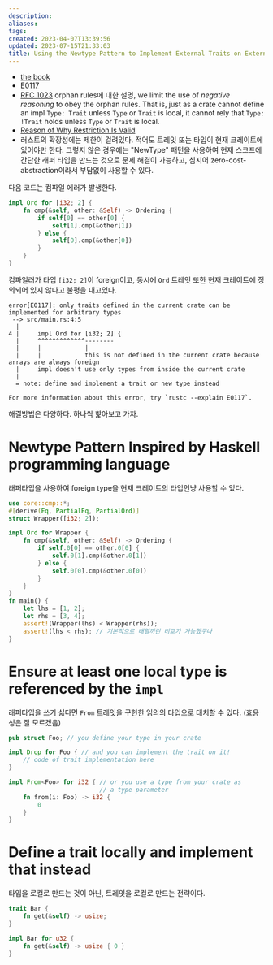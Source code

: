 ```yaml
---
description:
aliases: 
tags: 
created: 2023-04-07T13:39:56
updated: 2023-07-15T21:33:03
title: Using the Newtype Pattern to Implement External Traits on External Types
---
```

- [the book](https://doc.rust-lang.org/book/ch19-03-advanced-traits.html#using-the-newtype-pattern-to-implement-external-traits-on-external-types)
- [E0117](https://doc.rust-lang.org/stable/error_codes/E0117.html)
- [RFC 1023](https://github.com/rust-lang/rfcs/blob/master/text/1023-rebalancing-coherence.md)  orphan rules에 대한 설명, we limit the use of _negative reasoning_ to obey the orphan rules. That is, just as a crate cannot define an impl `Type: Trait` unless `Type` or `Trait` is local, it cannot rely that `Type: !Trait` holds unless `Type` or `Trait` is local.
- [Reason of Why Restriction Is Valid](https://gist.github.com/nikomatsakis/bbe6821b9e79dd3eb477)
- 러스트의 확장성에는 제한이 걸려있다. 적어도 트레잇 또는 타입이 현재 크레이트에 있어야만 한다. 그렇지 않은 경우에는 "NewType" 패턴을 사용하여 현재 스코프에 간단한 래퍼 타입을 만드는 것으로 문제 해결이 가능하고, 심지어 zero-cost-abstraction이라서 부담없이 사용할 수 있다.

다음 코드는 컴파일 에러가 발생한다.

```rust
impl Ord for [i32; 2] {
	fn cmp(&self, other: &Self) -> Ordering {
		if self[0] == other[0] {
			self[1].cmp(&other[1])
		} else {
			self[0].cmp(&other[0])
		}
	}
}
```

컴파일러가 타입 `[i32; 2]`이 foreign이고, 동시에 `Ord` 트레잇 또한 현재 크레이트에 정의되어 있지 않다고 불평을 내고있다.

```
error[E0117]: only traits defined in the current crate can be implemented for arbitrary types
 --> src/main.rs:4:5
  |
4 |     impl Ord for [i32; 2] {
  |     ^^^^^^^^^^^^^--------
  |     |            |
  |     |            this is not defined in the current crate because arrays are always foreign
  |     impl doesn't use only types from inside the current crate
  |
  = note: define and implement a trait or new type instead

For more information about this error, try `rustc --explain E0117`.
```

해결방법은 다양하다. 하나씩 핥아보고 가자.

# Newtype Pattern Inspired by Haskell programming language

래퍼타입을 사용하여 foreign type을 현재 크레이트의 타입인냥 사용할 수 있다.

```rust
use core::cmp::*;
#[derive(Eq, PartialEq, PartialOrd)]
struct Wrapper([i32; 2]);

impl Ord for Wrapper {
    fn cmp(&self, other: &Self) -> Ordering {
        if self.0[0] == other.0[0] {
            self.0[1].cmp(&other.0[1])
        } else {
            self.0[0].cmp(&other.0[0])
        }
    }
}
fn main() {
    let lhs = [1, 2];
    let rhs = [3, 4];
    assert!(Wrapper(lhs) < Wrapper(rhs));
    assert!(lhs < rhs); // 기본적으로 배열끼린 비교가 가능했구나
}
```

# Ensure at least one local type is referenced by the `impl`

래퍼타입을 쓰기 싫다면 `From` 트레잇을 구현한 임의의 타입으로 대치할 수 있다. (효용성은 잘 모르겠음)

```rust
pub struct Foo; // you define your type in your crate

impl Drop for Foo { // and you can implement the trait on it!
    // code of trait implementation here
}

impl From<Foo> for i32 { // or you use a type from your crate as
                         // a type parameter
    fn from(i: Foo) -> i32 {
        0
    }
}
```

# Define a trait locally and implement that instead

타입을 로컬로 만드는 것이 아닌, 트레잇을 로컬로 만드는 전략이다.

```rust
trait Bar {
    fn get(&self) -> usize;
}

impl Bar for u32 {
    fn get(&self) -> usize { 0 }
}
```
